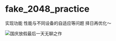 # fake_2048_practice
实现功能 性能与不同设备的自适应等问题 择日再优化～


![国庆放假最后一天无聊之作](https://github.com/Beking0912/fake_2048_practice/blob/master/%E5%B1%8F%E5%B9%95%E5%BF%AB%E7%85%A7%202019-10-07%20%E4%B8%8B%E5%8D%886.43.57.png)
